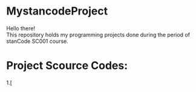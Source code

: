 # MystancodeProject
#### 
Hello there!\
This repository holds my programming projects done during the period of stanCode SC001 course.
# Project Scource Codes:
####
1.[

